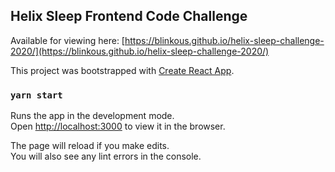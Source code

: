 ## Helix Sleep Frontend Code Challenge

Available for viewing here:
[https://blinkous.github.io/helix-sleep-challenge-2020/](https://blinkous.github.io/helix-sleep-challenge-2020/)

This project was bootstrapped with [Create React App](https://github.com/facebook/create-react-app).

### `yarn start`

Runs the app in the development mode.<br />
Open [http://localhost:3000](http://localhost:3000) to view it in the browser.

The page will reload if you make edits.<br />
You will also see any lint errors in the console.
